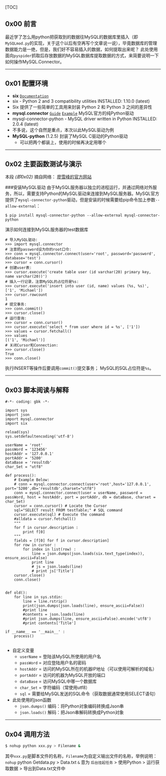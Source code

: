 [TOC]
## 0x00 前言
最近学了怎么用python把获取到的数据往MySQL的数据库里插入（即`MySQLmod.py`的实现，关于这个以后有空再写个文章说一说），毕竟数据库的管理数据能力是一绝，但是，我们好不容易插入的数据，如何提取出来呢？
此处使用面向`pyspider`抓取后存放数据的MySQL数据库提取数据的方式，来简要说明一下如何操作MySQL.Connector。

----------


## 0x01 配置环境
+ **six** [`Documentation`](https://pythonhosted.org/six/)
 + six - Python 2 and 3 compatibility utilities
  INSTALLED: 1.10.0 (latest)
 + Six 提供了一些简单的工具用来封装 Python 2 和 Python 3 之间的差异性
+ **mysql.connector** [`Guide`](http://dev.mysql.com/doc/connector-python/en/) [`Example`](http://dev.mysql.com/doc/connector-python/en/connector-python-examples.html) MySQL官方的纯Python驱动
 + mysql-connector-python - MySQL driver written in Python
  INSTALLED: 2.0.4 (latest)
 + 不多说，这个自然是重点，本次以此MySQL驱动为例
+ **MySQL-python** (1.2.5) 封装了MySQL C驱动的Python驱动
	+ 可以把两个都装上，使用的时候再决定用哪个


----------
## 0x02 主要函数测试与演示
本段 *(即0x02)* 摘自网络： [廖雪峰的官方网站](http://www.liaoxuefeng.com/wiki/0014316089557264a6b348958f449949df42a6d3a2e542c000/0014320107391860b39da6901ed41a296e574ed37104752000)

###安装MySQL驱动
由于MySQL服务器以独立的进程运行，并通过网络对外服务，所以，需要支持Python的MySQL驱动来连接到MySQL服务器。MySQL官方提供了`mysql-connector-python`驱动，但是安装的时候需要给pip命令加上参数`--allow-external`：

```
$ pip install mysql-connector-python --allow-external mysql-connector-python
```
演示如何连接到MySQL服务器的test数据库
```
# 导入MySQL驱动:
>>> import mysql.connector
# 注意把password设为你的root口令:
>>> conn = mysql.connector.connect(user='root', password='password', database='test')
>>> cursor = conn.cursor()
# 创建user表:
>>> cursor.execute('create table user (id varchar(20) primary key, name varchar(20))')
# 插入一行记录，注意MySQL的占位符是%s:
>>> cursor.execute('insert into user (id, name) values (%s, %s)', ['1', 'Michael'])
>>> cursor.rowcount
1
# 提交事务:
>>> conn.commit()
>>> cursor.close()
# 运行查询:
>>> cursor = conn.cursor()
>>> cursor.execute('select * from user where id = %s', ['1'])
>>> values = cursor.fetchall()
>>> values
[('1', 'Michael')]
# 关闭Cursor和Connection:
>>> cursor.close()
True
>>> conn.close()
```
执行INSERT等操作后要调用`commit()`提交事务；
MySQL的SQL占位符是`%s`。

----------


## 0x03 脚本阅读与解释

```
#-*- coding: gbk -*-

import sys
import json
import mysql.connector
import six

reload(sys)
sys.setdefaultencoding('utf-8')

userName = 'root'
passWord = '123456'
hostAddr = '127.0.0.1'
portAddr = '5200'
dataBase = 'resultdb'
char_Set = "utf8"

def process():
    # Example Below:
    # conn = mysql.connector.connect(user='root',host='127.0.0.1', port='5200',db='resultdb',charset="utf8")
    conn = mysql.connector.connect(user = userName, password = passWord, host = hostAddr, port = portAddr, db = dataBase, charset = char_Set)
    cursor = conn.cursor() # Locate the Cursor
    sql="SELECT result FROM testTable;" # SQL command
    cursor.execute(sql) # Execute the command
    #alldata = cursor.fetchall()
    """
    for f in cursor.description :
        print f[0]
    """
    fields = [f[0] for f in cursor.description]
    for row in cursor :
        for index in list(row) :
            line = json.dumps(json.loads(six.text_type(index)), ensure_ascii=False)
            print line
            # js = json.loads(line)
            # print js['Title']
    cursor.close()
    conn.close()


def old(): 
    for line in sys.stdin:
        line = line.rstrip()
        print(json.dumps(json.loads(line), ensure_ascii=False))
        #print line
        #contents = json.loads(line)
        #print json.dumps(line, ensure_ascii=False).encode('utf8')
        #print contents['Title']
        
if __name__ == '__main__' :
    process()


```
+ 自定义变量
	+ `userName` = 登陆该MySQL所使用的用户名
	+ `passWord` = 对应登陆用户名的密码
	+ `hostAddr` = 访问的MySQL所在的机器IP地址（可以使用可解析的域名）
	+ `portAddr` = 访问的机器为MySQL开放的端口
	+ `dataBase` = 访问MySQL中哪一个数据库
	+ `char_Set` = 字符编码（常使用utf8）
	+ `sql` = 需要给MySQL发送的SQL命令（获取数据通常使用SELECT语句）
+ 此处使用的json函数
	+  `json.dumps()` 编码：将Python对象编码转换成Json串
	+ `json.loads()` 解码：把Json串解码转换成Python对象 
	


----------


## 0x04 调用方法

``` sh
$ nohup python xxx.py > Filename &
```
其中`xxx.py`是脚本文件的名称，`Filename`为自定义输出文件的名称，举例说明：
`nohup` python Getdata.py > Data.txt `&`
意为 `后台挂起任务` > 使用Python > 运行获取数据 > 导出到Data.txt文件中
